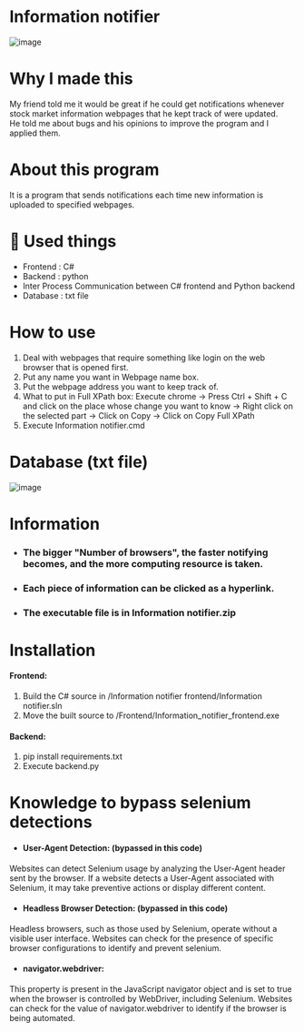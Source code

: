 # Information notifier
![image](https://user-images.githubusercontent.com/67142421/175791197-45eee1c5-5e88-49e6-9767-fdfd4647b531.png)

# Why I made this
My friend told me it would be great if he could get notifications whenever stock market information webpages that he kept track of were updated.<br>
He told me about bugs and his opinions to improve the program and I applied them.

# About this program
It is a program that sends notifications each time new information is uploaded to specified webpages.

# 🧰 Used things
* Frontend : C#
* Backend : python
* Inter Process Communication between C# frontend and Python backend
* Database : txt file

# How to use
1. Deal with webpages that require something like login on the web browser that is opened first.
2. Put any name you want in Webpage name box.
3. Put the webpage address you want to keep track of.
4. What to put in Full XPath box:
  Execute chrome -> Press Ctrl + Shift + C and click on the place whose change you want to know -> Right click on the selected part
  -> Click on Copy -> Click on Copy Full XPath
5. Execute Information notifier.cmd

# Database (txt file)
![image](https://user-images.githubusercontent.com/67142421/177424709-c8829e8a-1b7e-4389-9f03-80aec3b6d01e.png)

# Information
* ### The bigger "Number of browsers", the faster notifying becomes, and the more computing resource is taken.
* ### Each piece of information can be clicked as a hyperlink.
* ### The executable file is in Information notifier.zip

# Installation
#### Frontend:
1. Build the C# source in /Information notifier frontend/Information notifier.sln
2. Move the built source to /Frontend/Information_notifier_frontend.exe
#### Backend:
1. pip install requirements.txt
2. Execute backend.py

# Knowledge to bypass selenium detections
- #### User-Agent Detection: (bypassed in this code)
Websites can detect Selenium usage by analyzing the User-Agent header sent by the browser. If a website detects a User-Agent associated with Selenium, it may take preventive actions or display different content.
- #### Headless Browser Detection: (bypassed in this code)
Headless browsers, such as those used by Selenium, operate without a visible user interface. Websites can check for the presence of specific browser configurations to identify and prevent selenium.
- #### navigator.webdriver:
This property is present in the JavaScript navigator object and is set to true when the browser is controlled by WebDriver, including Selenium. Websites can check for the value of navigator.webdriver to identify if the browser is being automated.
